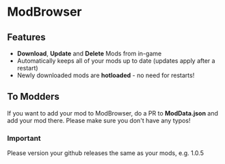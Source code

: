 # ModBrowser

## Features
- **Download**, **Update** and **Delete** Mods from in-game
- Automatically keeps all of your mods up to date (updates apply after a restart)
- Newly downloaded mods are **hotloaded** - no need for restarts!



## To Modders
If you want to add your mod to ModBrowser, do a PR to **ModData.json** and add your mod there. Please make sure you don't have any typos!

### Important
Please version your github releases the same as your mods, e.g. 1.0.5
